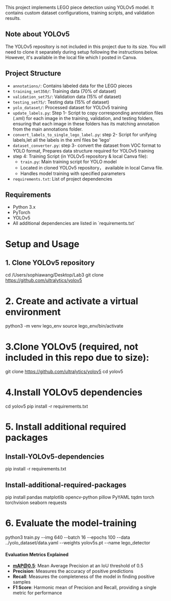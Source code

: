 
This project implements LEGO piece detection using YOLOv5 model. It contains custom dataset configurations, training scripts, and validation results.

## Note about YOLOv5
The YOLOv5 repository is not included in this project due to its size. You will need to clone it separately during setup following the instructions below.
However, it's available in the local file which I posted in Canva.

## Project Structure
- `annotations/`: Contains labeled data for the LEGO pieces
- `training_set350/`: Training data (70% of dataset)
- `validation_set75/`: Validation data (15% of dataset)
- `testing_set75/`: Testing data (15% of dataset)
- `yolo_dataset/`: Processed dataset for YOLOv5 training
- `update_labels.py`: Step 1- Script to copy corresponding annotation files (.xml) for each image in the training, validation, and testing folders,
 ensuring that each image in these folders has its matching annotation from the main annotations folder.
- `convert_labels_to_single_lego_label.py`: step 2- Script for unifying labels,let all the labels in the xml files be 'lego'
- `dataset_converter.py`: step 3- convert the dataset from VOC format to YOLO format,  Prepares data structure required for YOLOv5 training
- step 4: Training Script (in YOLOv5 repository & local Canva file):
  - `train.py`: Main training script for YOLO model
  - Located in cloned YOLOv5 repository， available in local Canva file.
  - Handles model training with specified parameters
- `requirements.txt`: List of project dependencies

## Requirements
- Python 3.x
- PyTorch
- YOLOv5
- All additional dependencies are listed in \`requirements.txt\`


# Setup and Usage
## 1. Clone YOLOv5 repository
cd /Users/sophiawang/Desktop/Lab3
git clone https://github.com/ultralytics/yolov5

# 2. Create and activate a virtual environment
python3 -m venv lego_env
source lego_env/bin/activate

# 3.Clone YOLOv5 (required, not included in this repo due to size):
git clone https://github.com/ultralytics/yolov5
cd yolov5

# 4.Install YOLOv5 dependencies
cd yolov5
pip install -r requirements.txt

# 5. Install additional required packages
## Install-YOLOv5-dependencies
pip install -r requirements.txt

## Install-additional-required-packages
pip install pandas matplotlib opencv-python pillow PyYAML tqdm torch torchvision seaborn requests

# 6. Evaluate the model-training
python3 train.py --img 640 --batch 16 --epochs 100 --data ../yolo_dataset/data.yaml --weights yolov5s.pt --name lego_detector

#### Evaluation Metrics Explained
- **mAP@0.5**: Mean Average Precision at an IoU threshold of 0.5
- **Precision**: Measures the accuracy of positive predictions
- **Recall**: Measures the completeness of the model in finding positive samples
- **F1 Score**: Harmonic mean of Precision and Recall, providing a single metric for performance


